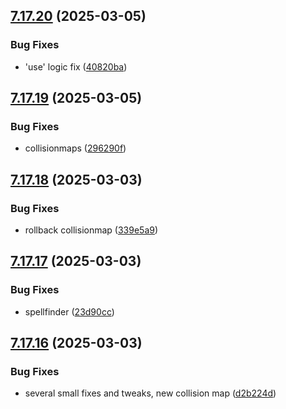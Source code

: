 ## [7.17.20](https://github.com/Torwent/SRL-T/compare/v7.17.19...v7.17.20) (2025-03-05)


### Bug Fixes

* 'use' logic fix ([40820ba](https://github.com/Torwent/SRL-T/commit/40820bae3578ef897e4596a228bb4fc06924894c))



## [7.17.19](https://github.com/Torwent/SRL-T/compare/v7.17.18...v7.17.19) (2025-03-05)


### Bug Fixes

* collisionmaps ([296290f](https://github.com/Torwent/SRL-T/commit/296290ff8209df5bb7fd91d1c48b3ba91737c08a))



## [7.17.18](https://github.com/Torwent/SRL-T/compare/v7.17.17...v7.17.18) (2025-03-03)


### Bug Fixes

* rollback collisionmap ([339e5a9](https://github.com/Torwent/SRL-T/commit/339e5a9d8f3f689df04809f9fefa3ee5a2a85c80))



## [7.17.17](https://github.com/Torwent/SRL-T/compare/v7.17.16...v7.17.17) (2025-03-03)


### Bug Fixes

* spellfinder ([23d90cc](https://github.com/Torwent/SRL-T/commit/23d90cca06edb8ca4418b58f4f087b09c93841c9))



## [7.17.16](https://github.com/Torwent/SRL-T/compare/v7.17.15...v7.17.16) (2025-03-03)


### Bug Fixes

* several small fixes and tweaks, new collision map ([d2b224d](https://github.com/Torwent/SRL-T/commit/d2b224d26fb93ff50b33839bdac4b416de5e0e59))



